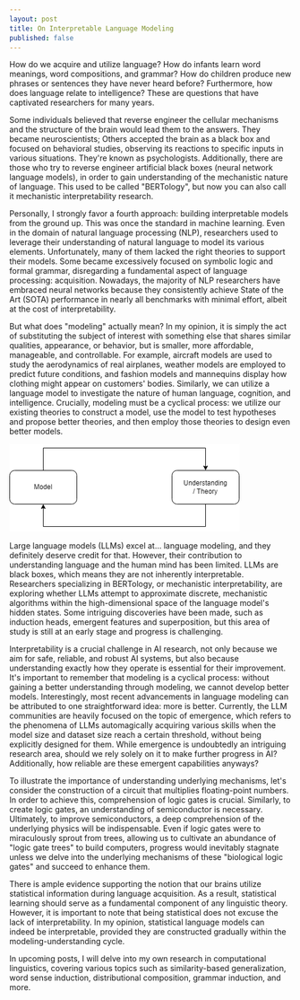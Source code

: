 ```yaml
---
layout: post
title: On Interpretable Language Modeling
published: false
---
```


How do we acquire and utilize language? How do infants learn word meanings, word compositions, and grammar? How do children produce new phrases or sentences they have never heard before? Furthermore, how does language relate to intelligence? These are questions that have captivated researchers for many years.

Some individuals believed that reverse engineer the cellular mechanisms and the structure of the brain would lead them to the answers. They became neuroscientists; Others accepted the brain as a black box and focused on behavioral studies, observing its reactions to specific inputs in various situations. They're known as psychologists. Additionally, there are those who try to reverse engineer artificial black boxes (neural network language models), in order to gain understanding of the mechanistic nature of language. This used to be called "BERTology", but now you can also call it mechanistic interpretability research. 

Personally, I strongly favor a fourth approach: building interpretable models from the ground up. This was once the standard in machine learning. Even in the domain of natural language processing (NLP), researchers used to leverage their understanding of natural language to model its various elements. Unfortunately, many of them lacked the right theories to support their models. Some became excessively focused on symbolic logic and formal grammar, disregarding a fundamental aspect of language processing: acquisition. Nowadays, the majority of NLP researchers have embraced neural networks because they consistently achieve State of the Art (SOTA) performance in nearly all benchmarks with minimal effort, albeit at the cost of interpretability.

But what does "modeling" actually mean? In my opinion, it is simply the act of substituting the subject of interest with something else that shares similar qualities, appearance, or behavior, but is smaller, more affordable, manageable, and controllable. For example, aircraft models are used to study the aerodynamics of real airplanes, weather models are employed to predict future conditions, and fashion models and mannequins display how clothing might appear on customers' bodies. Similarly, we can utilize a language model to investigate the nature of human language, cognition, and intelligence. Crucially, modeling must be a cyclical process: we utilize our existing theories to construct a model, use the model to test hypotheses and propose better theories, and then employ those theories to design even better models.

<img class="centered bg-white" src="https://raw.githubusercontent.com/DeMoriarty/DeMoriarty.github.io/master/images/modelig_cycle.png"/>  

Large language models (LLMs) excel at... language modeling, and they definitely deserve credit for that. However, their contribution to understanding language and the human mind has been limited. LLMs are black boxes, which means they are not inherently interpretable. Researchers specializing in BERTology, or mechanistic interpretability, are exploring whether LLMs attempt to approximate discrete, mechanistic algorithms within the high-dimensional space of the language model's hidden states. Some intriguing discoveries have been made, such as induction heads, emergent features and superposition, but this area of study is still at an early stage and progress is challenging.

Interpretability is a crucial challenge in AI research, not only because we aim for safe, reliable, and robust AI systems, but also because understanding exactly how they operate is essential for their improvement. It's important to remember that modeling is a cyclical process: without gaining a better understanding through modeling, we cannot develop better models. Interestingly, most recent advancements in language modeling can be attributed to one straightforward idea: more is better. Currently, the LLM communities are heavily focused on the topic of emergence, which refers to the phenomena of LLMs automagically acquiring various skills when the model size and dataset size reach a certain threshold, without being explicitly designed for them. While emergence is undoubtedly an intriguing research area, should we rely solely on it to make further progress in AI? Additionally, how reliable are these emergent capabilities anyways?

To illustrate the importance of understanding underlying mechanisms, let's consider the construction of a circuit that multiplies floating-point numbers. In order to achieve this, comprehension of logic gates is crucial. Similarly, to create logic gates, an understanding of semiconductor is necessary. Ultimately, to improve semiconductors, a deep comprehension of the underlying physics will be indispensable. Even if logic gates were to miraculously sprout from trees, allowing us to cultivate an abundance of "logic gate trees" to build computers, progress would inevitably stagnate unless we delve into the underlying mechanisms of these "biological logic gates" and succeed to enhance them.

There is ample evidence supporting the notion that our brains utilize statistical information during language acquisition. As a result, statistical learning should serve as a fundamental component of any linguistic theory. However, it is important to note that being statistical does not excuse the lack of interpretability. In my opinion, statistical language models can indeed be interpretable, provided they are constructed gradually within the modeling-understanding cycle.

In upcoming posts, I will delve into my own research in computational linguistics, covering various topics such as similarity-based generalization, word sense induction, distributional composition, grammar induction, and more.

